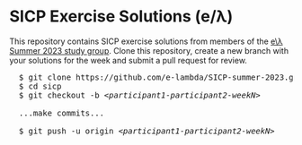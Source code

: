 # SICP Exercise Solutions (e/λ)

This repository contains SICP exercise solutions from members of the [e\λ Summer 2023 study group](https://t.co/VAZmlT9Dol).
Clone this repository, create a new branch with your solutions for the week and submit a pull request for review.

<pre>
  $ git clone https://github.com/e-lambda/SICP-summer-2023.git sicp
  $ cd sicp
  $ git checkout -b <i>&lt;participant1-participant2-weekN&gt;</i>

  ...make commits...
  
  $ git push -u origin <i>&lt;participant1-participant2-weekN&gt;</i>
</pre>
